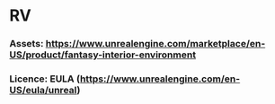 # RV

### Assets: https://www.unrealengine.com/marketplace/en-US/product/fantasy-interior-environment

### Licence: EULA (https://www.unrealengine.com/en-US/eula/unreal)
